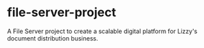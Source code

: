 # file-server-project
A File Server project to create a scalable digital platform for Lizzy's document distribution business. 
